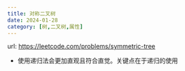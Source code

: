 ```yaml
---
title: 对称二叉树
date: 2024-01-28
category: [树,二叉树,属性]
---
```


url: https://leetcode.com/problems/symmetric-tree



- 使用递归法会更加直观且符合直觉。关键点在于递归的使用